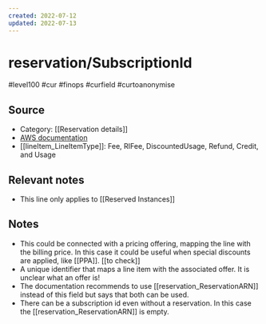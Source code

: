 ```yaml
---
created: 2022-07-12
updated: 2022-07-13
---
```

#  reservation/SubscriptionId

#level100 #cur #finops #curfield #curtoanonymise

## Source
- Category: [[Reservation details]]
- [AWS documentation](https://docs.aws.amazon.com/cur/latest/userguide/reservation-columns.html#r-S)
- [[lineItem_LineItemType]]: Fee, RIFee, DiscountedUsage, Refund, Credit, and Usage 

## Relevant notes
- This line only applies to  [[Reserved Instances]]

## Notes
- This could be connected with a pricing offering, mapping the line with the billing price. In this case it could be useful when special discounts are applied, like [[PPA]]. [[to check]]
- A unique identifier that maps a line item with the associated offer. It is unclear what an offer is! 
- The documentation recommends to use [[reservation_ReservationARN]] instead of this field but says that both can be used. 
- There can be a subscription id even without a reservation. In this case the [[reservation_ReservationARN]] is empty. 